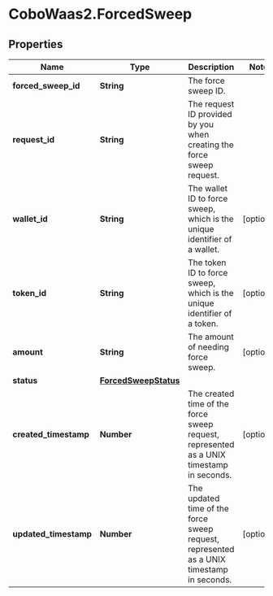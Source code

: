 # CoboWaas2.ForcedSweep

## Properties

Name | Type | Description | Notes
------------ | ------------- | ------------- | -------------
**forced_sweep_id** | **String** | The force sweep ID. | 
**request_id** | **String** | The request ID provided by you when creating the force sweep request. | 
**wallet_id** | **String** | The wallet ID to force sweep, which is the unique identifier of a wallet. | [optional] 
**token_id** | **String** | The token ID to force sweep, which is the unique identifier of a token. | [optional] 
**amount** | **String** | The amount of needing force sweep. | [optional] 
**status** | [**ForcedSweepStatus**](ForcedSweepStatus.md) |  | 
**created_timestamp** | **Number** | The created time of the force sweep request, represented as a UNIX timestamp in seconds. | [optional] 
**updated_timestamp** | **Number** | The updated time of the force sweep request, represented as a UNIX timestamp in seconds. | [optional] 


